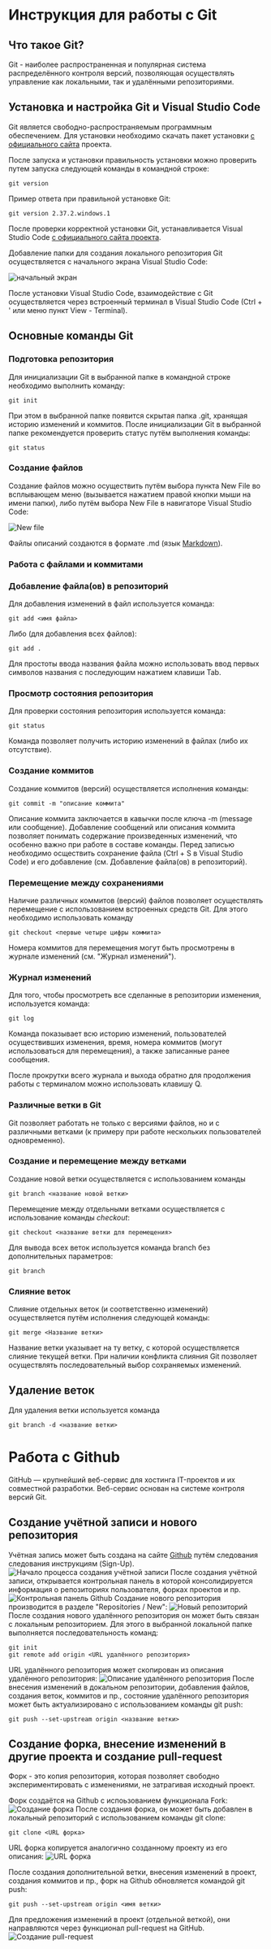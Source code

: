 # Инструкция для работы с Git

## Что такое Git?

Git - наиболее распространенная и популярная система распределённого контроля версий, позволяющая осуществлять управление как локальными, так и удалёнными репозиториями.

## Установка и настройка Git и Visual Studio Code

Git является свободно-распространяемым программным обеспечением. Для установки необходимо скачать пакет установки [с официального сайта](https://git-scm.com/) проекта.

После запуска и установки правильность установки можно проверить путем запуска следующей команды в командной строке:

    git version
Пример ответа при правильной установке Git:

    git version 2.37.2.windows.1


После проверки корректной установки Git, устанавливается Visual Studio Code [с официального сайта проекта](https://code.visualstudio.com/).

Добавление папки для создания локального репозитория Git осуществляется с начального экрана Visual Studio Code:

![начальный экран](./img/add_folder.png)

После установки Visual Studio Code, взаимодействие с Git осуществляется через встроенный терминал в Visual Studio Code (Ctrl + ' или меню пункт View - Terminal).

## Основные команды Git

### Подготовка репозитория

Для инициализации Git в выбранной папке в командной строке необходимо выполнить команду:
 
    git init  
 
 При этом в выбранной папке появится скрытая папка .git, хранящая историю изменений и коммитов. После инициализации Git в выбранной папке рекомендуется проверить статус путём выполнения команды:

    git status

### Создание файлов

Создание файлов можно осуществить путём выбора пункта New File во всплывающем меню (вызывается нажатием правой кнопки мыши на имени папки), либо путём выбора New File в навигаторе Visual Studio Code:

![New file](./img/add_file.png)

Файлы описаний создаются в формате .md (язык [Markdown](https://www.markdownguide.org/basic-syntax)).

### Работа с файлами и коммитами

### Добавление файла(ов) в репозиторий

Для добавления изменений в файл используется команда:

    git add <имя файла>

Либо (для добавления всех файлов):

    git add .

Для простоты ввода названия файла можно использовать ввод первых символов названия с последующим нажатием клавиши Tab.

### Просмотр состояния репозитория

Для проверки состояния репозитория используется команда:

    git status
    
Команда позволяет получить историю изменений в файлах (либо их отсутствие).

### Создание коммитов

Создание коммитов (версий) осуществляется исполнения команды: 

    git commit -m "описание коммита"
    

Описание коммита заключается в кавычки после ключа -m (message или сообщение). Добавление сообщений или описания коммита позволяет понимать содержание произведенных изменений, что особенно важно при работе в составе команды. Перед записью необходимо осществить сохранение файла (Ctrl + S в Visual Studio Code) и его добавление (см. Добавление файла(ов) в репозиторий).


### Перемещение между сохранениями

Наличие различных коммитов (версий) файлов позволяет осуществлять перемещение с использованием встроенных средств Git. Для этого необходимо использовать команду 

    git checkout <первые четыре цифры коммита>

 Номера коммитов для перемещения могут быть просмотрены в журнале изменений (см. "Журнал изменений"). 

### Журнал изменений

Для того, чтобы просмотреть все сделанные в репозитории изменения, используется команда:

    git log 
    
Команда показывает всю историю изменений, пользователей осуществивших изменения, время, номера коммитов (могут использоваться для перемещения), а также записанные ранее сообщения.

После прокрутки всего журнала и выхода обратно для продолжения работы с терминалом можно использовать клавишу Q.

### Различные ветки в Git

Git позволяет работать не только с версиями файлов, но и с различными ветками (к примеру при работе нескольких пользователей одновременно).

### Создание и перемещение между ветками

Создание новой ветки осуществляется с использованием команды 

    git branch <название новой ветки>

Перемещение между отдельными ветками осуществляется с использование команды *checkout*:
    
    git checkout <название ветки для перемещения>

Для вывода всех веток используется команда branch без дополнительных параметров:

    git branch

### Слияние веток

Слияние отдельных веток (и соответственно изменений) осуществляется путём исполнения следующей команды: 

    git merge <Название ветки>

Название ветки указывает на ту ветку, с которой осуществляется слияние текущей ветки. При наличии конфликта слияния Git позволяет осуществлять последовательный выбор сохраняемых изменений.

## Удаление веток

Для удаления ветки используется команда 

    git branch -d <название ветки>

# Работа с Github

GitHub — крупнейший веб-сервис для хостинга IT-проектов и их совместной разработки. Веб-сервис основан на системе контроля версий Git.

## Создание учётной записи и нового репозитория

Учётная запись может быть создана на сайте [Github](https://github.com/) путём следования следования инструкциям (Sign-Up). 
![Начало процесса создания учётной записи](.\img\Github_create_account.png)
После создания учётной записи, открывается контрольная панель в которой консолидируется информация о репозиториях пользователя, форках проектов и пр. 
![Контрольная панель Github](./img/Github_control_panel.png)
Создание нового репозитория производится в разделе "Repositories / New":
![Новый репозиторий](./img/Github_repo_new.png)
После создания нового удалённого репозитория он может быть связан с локальным репозиторием. Для этого в выбранной локальной папке выполняется последовательность команд:

    git init
    git remote add origin <URL удалённого репозитория>

URL удалённого репозитория может скопирован из описания удалённого репозитория:
![Описание удалённого репозитория](./img/Github_repo_description.png)
После внесения изменений в докальном репозитории, добавления файлов, создания веток, коммитов и пр., состояние удалённого репозитория может быть актуализировано с использованием команды git push:

    git push --set-upstream origin <название ветки>

## Создание форка, внесение изменений в другие проекта и создание pull-request

Форк - это копия репозитория, которая позволяет свободно экспериментировать с изменениями, не затрагивая исходный проект.

Форк создаётся на Github с испоьзованием функционала Fork:
![Создание форка](./img/Github_create_fork.png)
После создания форка, он может быть добавлен в локальный репозиторий с использованием команды git clone:

    git clone <URL форка>

URL форка копируется аналогично созданному проекту из его описания:
![URL форка](./img/Github_fork_URL.png)

После создания дополнительной ветки, внесения изменений в проект, создания коммитов и пр., форк на Github обновляется командой git push:

    git push --set-upstream origin <имя ветки>

Для предложения изменений в проект (отдельной веткой), они направляются через функционал pull-request на GitHub.
![Создание pull-request](./img/Git_pull_request.png)